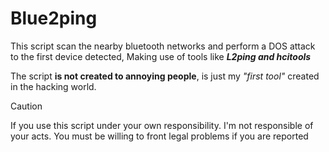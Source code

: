 # Blue2ping

This script scan the nearby bluetooth networks and perform a DOS attack to the first device detected, Making use of tools like ***L2ping and hcitools***

The script **is not created to annoying people**, is just my *"first tool"* created in the hacking world.

>[!CAUTION]
If you use this script under your own responsibility. I'm not responsible of your acts. You must be willing to front legal problems if you are reported
